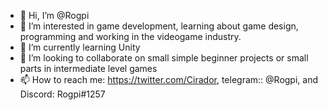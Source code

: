 - 👋 Hi, I’m @Rogpi
- 👀 I’m interested in game development, learning about game design, programming and working in the videogame industry.
- 🌱 I’m currently learning Unity
- 💞️ I’m looking to collaborate on small simple beginner projects or small parts in intermediate level games
- 📫 How to reach me: https://twitter.com/Cirador, telegram:: @Rogpi, and Discord: Rogpi#1257

<!---
Rogpi/Rogpi is a ✨ special ✨ repository because its `README.md` (this file) appears on your GitHub profile.
You can click the Preview link to take a look at your changes.
--->
